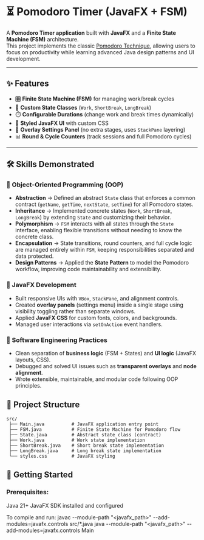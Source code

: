 # ⏳ Pomodoro Timer (JavaFX + FSM)

A **Pomodoro Timer application** built with **JavaFX** and a **Finite State Machine (FSM)** architecture.  
This project implements the classic [Pomodoro Technique](https://en.wikipedia.org/wiki/Pomodoro_Technique), allowing users to focus on productivity while learning advanced Java design patterns and UI development.

---

## ✨ Features

- 🎛️ **Finite State Machine (FSM)** for managing work/break cycles
- 🔄 **Custom State Classes** (`Work`, `ShortBreak`, `LongBreak`)
- ⏱️ **Configurable Durations** (change work and break times dynamically)
- 🎨 **Styled JavaFX UI** with custom CSS
- 📐 **Overlay Settings Panel** (no extra stages, uses `StackPane` layering)
- 📊 **Round & Cycle Counters** (track sessions and full Pomodoro cycles)

---

## 🛠️ Skills Demonstrated

### 🧩 Object-Oriented Programming (OOP)
- **Abstraction** → Defined an abstract `State` class that enforces a common contract (`getName`, `getTime`, `nextState`, `setTime`) for all Pomodoro states.
- **Inheritance** → Implemented concrete states (`Work`, `ShortBreak`, `LongBreak`) by extending `State` and customizing their behavior.
- **Polymorphism** → `FSM` interacts with all states through the `State` interface, enabling flexible transitions without needing to know the concrete class.
- **Encapsulation** → State transitions, round counters, and full cycle logic are managed entirely within `FSM`, keeping responsibilities separated and data protected.
- **Design Patterns** → Applied the **State Pattern** to model the Pomodoro workflow, improving code maintainability and extensibility.

### 🎨 JavaFX Development
- Built responsive UIs with `VBox`, `StackPane`, and alignment controls.
- Created **overlay panels** (settings menu) inside a single stage using visibility toggling rather than separate windows.
- Applied **JavaFX CSS** for custom fonts, colors, and backgrounds.
- Managed user interactions via `setOnAction` event handlers.

### 📐 Software Engineering Practices
- Clean separation of **business logic** (FSM + States) and **UI logic** (JavaFX layouts, CSS).
- Debugged and solved UI issues such as **transparent overlays** and **node alignment**.
- Wrote extensible, maintainable, and modular code following OOP principles.

## 📂 Project Structure

```plaintext
src/
 ├── Main.java          # JavaFX application entry point
 ├── FSM.java           # Finite State Machine for Pomodoro flow
 ├── State.java         # Abstract state class (contract)
 ├── Work.java          # Work state implementation
 ├── ShortBreak.java    # Short break state implementation
 ├── LongBreak.java     # Long break state implementation
 └── styles.css         # JavaFX styling
```

## 🚀 Getting Started
### Prerequisites:
Java 21+
JavaFX SDK installed and configured

To compile and run:
javac --module-path "<javafx_path>" --add-modules=javafx.controls src/*.java
java --module-path "<javafx_path>"  --add-modules=javafx.controls Main
